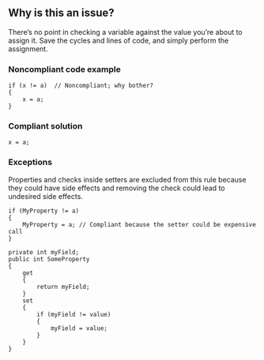 ## Why is this an issue?

There’s no point in checking a variable against the value you’re about to assign it. Save the cycles and lines of code, and simply perform the
assignment.

### Noncompliant code example

    if (x != a)  // Noncompliant; why bother?
    {
        x = a;
    }

### Compliant solution

    x = a;

### Exceptions

Properties and checks inside setters are excluded from this rule because they could have side effects and removing the check could lead to
undesired side effects.

    if (MyProperty != a)
    {
        MyProperty = a; // Compliant because the setter could be expensive call
    }

    private int myField;
    public int SomeProperty
    {
        get
        {
            return myField;
        }
        set
        {
            if (myField != value)
            {
                myField = value;
            }
        }
    }